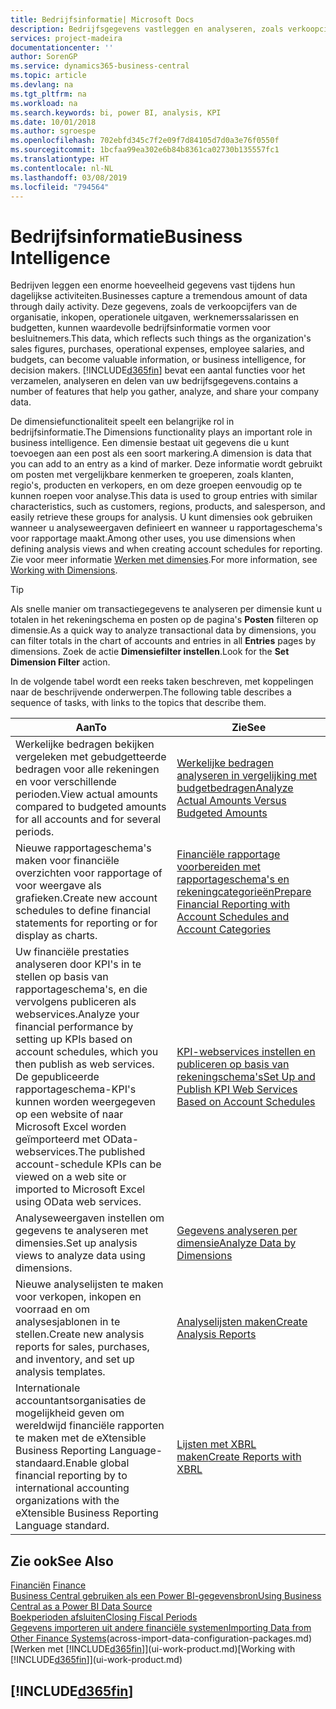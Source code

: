 ```yaml
---
title: Bedrijfsinformatie| Microsoft Docs
description: Bedrijfsgegevens vastleggen en analyseren, zoals verkoopcijfers, inkopen, operationele uitgaven, werknemerssalarissen en budgetten, die waardevolle informatie kunnen zijn voor bedrijfsinformatie of besluitvorming.
services: project-madeira
documentationcenter: ''
author: SorenGP
ms.service: dynamics365-business-central
ms.topic: article
ms.devlang: na
ms.tgt_pltfrm: na
ms.workload: na
ms.search.keywords: bi, power BI, analysis, KPI
ms.date: 10/01/2018
ms.author: sgroespe
ms.openlocfilehash: 702ebfd345c7f2e09f7d84105d7d0a3e76f0550f
ms.sourcegitcommit: 1bcfaa99ea302e6b84b8361ca02730b135557fc1
ms.translationtype: HT
ms.contentlocale: nl-NL
ms.lasthandoff: 03/08/2019
ms.locfileid: "794564"
---
```

# <a name="business-intelligence"></a><span data-ttu-id="b7070-103">Bedrijfsinformatie</span><span class="sxs-lookup"><span data-stu-id="b7070-103">Business Intelligence</span></span>
<span data-ttu-id="b7070-104">Bedrijven leggen een enorme hoeveelheid gegevens vast tijdens hun dagelijkse activiteiten.</span><span class="sxs-lookup"><span data-stu-id="b7070-104">Businesses capture a tremendous amount of data through daily activity.</span></span> <span data-ttu-id="b7070-105">Deze gegevens, zoals de verkoopcijfers van de organisatie, inkopen, operationele uitgaven, werknemerssalarissen en budgetten, kunnen waardevolle bedrijfsinformatie vormen voor besluitnemers.</span><span class="sxs-lookup"><span data-stu-id="b7070-105">This data, which reflects such things as the organization's sales figures, purchases, operational expenses, employee salaries, and budgets, can become valuable information, or business intelligence, for decision makers.</span></span> [!INCLUDE[d365fin](includes/d365fin_md.md)] <span data-ttu-id="b7070-106">bevat een aantal functies voor het verzamelen, analyseren en delen van uw bedrijfsgegevens.</span><span class="sxs-lookup"><span data-stu-id="b7070-106">contains a number of features that help you gather, analyze, and share your company data.</span></span>

<span data-ttu-id="b7070-107">De dimensiefunctionaliteit speelt een belangrijke rol in bedrijfsinformatie.</span><span class="sxs-lookup"><span data-stu-id="b7070-107">The Dimensions functionality plays an important role in business intelligence.</span></span> <span data-ttu-id="b7070-108">Een dimensie bestaat uit gegevens die u kunt toevoegen aan een post als een soort markering.</span><span class="sxs-lookup"><span data-stu-id="b7070-108">A dimension is data that you can add to an entry as a kind of marker.</span></span> <span data-ttu-id="b7070-109">Deze informatie wordt gebruikt om posten met vergelijkbare kenmerken te groeperen, zoals klanten, regio's, producten en verkopers, en om deze groepen eenvoudig op te kunnen roepen voor analyse.</span><span class="sxs-lookup"><span data-stu-id="b7070-109">This data is used to group entries with similar characteristics, such as customers, regions, products, and salesperson, and easily retrieve these groups for analysis.</span></span> <span data-ttu-id="b7070-110">U kunt dimensies ook gebruiken wanneer u analyseweergaven definieert en wanneer u rapportageschema's voor rapportage maakt.</span><span class="sxs-lookup"><span data-stu-id="b7070-110">Among other uses, you use dimensions  when defining analysis views and when creating account schedules for reporting.</span></span> <span data-ttu-id="b7070-111">Zie voor meer informatie [Werken met dimensies](finance-dimensions.md).</span><span class="sxs-lookup"><span data-stu-id="b7070-111">For more information, see [Working with Dimensions](finance-dimensions.md).</span></span>

> [!TIP]
> <span data-ttu-id="b7070-112">Als snelle manier om transactiegegevens te analyseren per dimensie kunt u totalen in het rekeningschema en posten op de pagina's **Posten** filteren op dimensie.</span><span class="sxs-lookup"><span data-stu-id="b7070-112">As a quick way to analyze transactional data by dimensions, you can filter totals in the chart of accounts and entries in all **Entries** pages by dimensions.</span></span> <span data-ttu-id="b7070-113">Zoek de actie **Dimensiefilter instellen**.</span><span class="sxs-lookup"><span data-stu-id="b7070-113">Look for the **Set Dimension Filter** action.</span></span>  

<span data-ttu-id="b7070-114">In de volgende tabel wordt een reeks taken beschreven, met koppelingen naar de beschrijvende onderwerpen.</span><span class="sxs-lookup"><span data-stu-id="b7070-114">The following table describes a sequence of tasks, with links to the topics that describe them.</span></span>  

| <span data-ttu-id="b7070-115">Aan</span><span class="sxs-lookup"><span data-stu-id="b7070-115">To</span></span> | <span data-ttu-id="b7070-116">Zie</span><span class="sxs-lookup"><span data-stu-id="b7070-116">See</span></span> |
| --- | --- |
|<span data-ttu-id="b7070-117">Werkelijke bedragen bekijken vergeleken met gebudgetteerde bedragen voor alle rekeningen en voor verschillende perioden.</span><span class="sxs-lookup"><span data-stu-id="b7070-117">View actual amounts compared to budgeted amounts for all accounts and for several periods.</span></span>|[<span data-ttu-id="b7070-118">Werkelijke bedragen analyseren in vergelijking met budgetbedragen</span><span class="sxs-lookup"><span data-stu-id="b7070-118">Analyze Actual Amounts Versus Budgeted Amounts</span></span>](bi-how-analyze-actual-versus-budget.md)|
|<span data-ttu-id="b7070-119">Nieuwe rapportageschema's maken voor financiële overzichten voor rapportage of voor weergave als grafieken.</span><span class="sxs-lookup"><span data-stu-id="b7070-119">Create new account schedules to define financial statements for reporting or for display as charts.</span></span>|[<span data-ttu-id="b7070-120">Financiële rapportage voorbereiden met rapportageschema's en rekeningcategorieën</span><span class="sxs-lookup"><span data-stu-id="b7070-120">Prepare Financial Reporting with Account Schedules and Account Categories</span></span>](bi-how-work-account-schedule.md)|
|<span data-ttu-id="b7070-121">Uw financiële prestaties analyseren door KPI's in te stellen op basis van rapportageschema's, en die vervolgens publiceren als webservices.</span><span class="sxs-lookup"><span data-stu-id="b7070-121">Analyze your financial performance by setting up KPIs based on account schedules, which you then publish as web services.</span></span> <span data-ttu-id="b7070-122">De gepubliceerde rapportageschema-KPI's kunnen worden weergegeven op een website of naar Microsoft Excel worden geïmporteerd met OData-webservices.</span><span class="sxs-lookup"><span data-stu-id="b7070-122">The published account-schedule KPIs can be viewed on a web site or imported to Microsoft Excel using OData web services.</span></span>|[<span data-ttu-id="b7070-123">KPI-webservices instellen en publiceren op basis van rekeningschema's</span><span class="sxs-lookup"><span data-stu-id="b7070-123">Set Up and Publish KPI Web Services Based on Account Schedules</span></span>](bi-how-to-set-up-and-publish-kpi-web-services-based-on-account-schedules.md)|
|<span data-ttu-id="b7070-124">Analyseweergaven instellen om gegevens te analyseren met dimensies.</span><span class="sxs-lookup"><span data-stu-id="b7070-124">Set up analysis views to analyze data using dimensions.</span></span>|[<span data-ttu-id="b7070-125">Gegevens analyseren per dimensie</span><span class="sxs-lookup"><span data-stu-id="b7070-125">Analyze Data by Dimensions</span></span>](bi-how-analyze-data-dimension.md)|
|<span data-ttu-id="b7070-126">Nieuwe analyselijsten te maken voor verkopen, inkopen en voorraad en om analysesjablonen in te stellen.</span><span class="sxs-lookup"><span data-stu-id="b7070-126">Create new analysis reports for sales, purchases, and inventory, and set up analysis templates.</span></span>|[<span data-ttu-id="b7070-127">Analyselijsten maken</span><span class="sxs-lookup"><span data-stu-id="b7070-127">Create Analysis Reports</span></span>](bi-how-create-analysis-views-reports.md)|
|<span data-ttu-id="b7070-128">Internationale accountantsorganisaties de mogelijkheid geven om wereldwijd financiële rapporten te maken met de eXtensible Business Reporting Language-standaard.</span><span class="sxs-lookup"><span data-stu-id="b7070-128">Enable global financial reporting by to international accounting organizations with the eXtensible Business Reporting Language standard.</span></span>|[<span data-ttu-id="b7070-129">Lijsten met XBRL maken</span><span class="sxs-lookup"><span data-stu-id="b7070-129">Create Reports with XBRL</span></span>](bi-create-reports-with-xbrl.md)|

## <a name="see-also"></a><span data-ttu-id="b7070-130">Zie ook</span><span class="sxs-lookup"><span data-stu-id="b7070-130">See Also</span></span>
<span data-ttu-id="b7070-131">[Financiën](finance.md)  </span><span class="sxs-lookup"><span data-stu-id="b7070-131">[Finance](finance.md)  </span></span>  
[<span data-ttu-id="b7070-132">Business Central gebruiken als een Power BI-gegevensbron</span><span class="sxs-lookup"><span data-stu-id="b7070-132">Using Business Central as a Power BI Data Source</span></span>](across-how-use-financials-data-source-powerbi.md)  
[<span data-ttu-id="b7070-133">Boekperioden afsluiten</span><span class="sxs-lookup"><span data-stu-id="b7070-133">Closing Fiscal Periods</span></span>](year-close-years-periods.md)  
<span data-ttu-id="b7070-134">[Gegevens importeren uit andere financiële systemen](across-import-data-configuration-packages.md)</span><span class="sxs-lookup"><span data-stu-id="b7070-134">[Importing Data from Other Finance Systems](across-import-data-configuration-packages.md)(across-import-data-configuration-packages.md)</span></span>  
<span data-ttu-id="b7070-135">[Werken met [!INCLUDE[d365fin](includes/d365fin_md.md)]](ui-work-product.md)</span><span class="sxs-lookup"><span data-stu-id="b7070-135">[Working with [!INCLUDE[d365fin](includes/d365fin_md.md)]](ui-work-product.md)</span></span>

## [!INCLUDE[d365fin](includes/free_trial_md.md)]  
 
